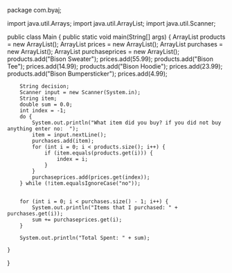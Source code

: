 package com.byaj;



import java.util.Arrays;
import java.util.ArrayList;
import java.util.Scanner;

public class Main {
    public static void main(String[] args) {
        ArrayList<String> products = new ArrayList<String>();
        ArrayList<Double> prices = new ArrayList<Double>();
        ArrayList<String> purchases = new ArrayList<String>();
        ArrayList<Double> purchaseprices = new ArrayList<Double>();
        products.add("Bison Sweater");
        prices.add(55.99);
        products.add("Bison Tee");
        prices.add(14.99);
        products.add("Bison Hoodie");
        prices.add(23.99);
        products.add("Bison Bumpersticker");
        prices.add(4.99);

        String decision;
        Scanner input = new Scanner(System.in);
        String item;
        double sum = 0.0;
        int index = -1;
        do {
            System.out.println("What item did you buy? if you did not buy anything enter no:  ");
            item = input.nextLine();
            purchases.add(item);
            for (int i = 0; i < products.size(); i++) {
                if (item.equals(products.get(i))) {
                    index = i;
                }
            }
            purchaseprices.add(prices.get(index));
        } while (!item.equalsIgnoreCase("no"));


        for (int i = 0; i < purchases.size() - 1; i++) {
            System.out.println("Items that I purchased: " + purchases.get(i));
            sum += purchaseprices.get(i);
        }

        System.out.println("Total Spent: " + sum);

    }

}
